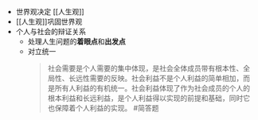 - 世界观决定 [[人生观]]
- [[人生观]]巩固世界观
- 个人与社会的辩证关系
	- 处理人生问题的**着眼点**和**出发点**
	- 对立统一
	  > 社会需要是个人需要的集中体现，是社会全体成员带有根本性、全局性、长远性需要的反映。社会利益不是个人利益的简单相加，而是所有人利益的有机统一。社会利益体现了作为社会成员的个人的根本利益和长远利益，是个人利益得以实现的前提和基础，同时它也保障着个人利益的实现。
	  > #简答题